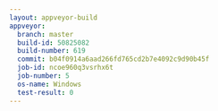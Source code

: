 ```yaml
---
layout: appveyor-build
appveyor:
  branch: master
  build-id: 50825082
  build-number: 619
  commit: b04f0914a6aad266fd765cd2b7e4092c9d90b45f
  job-id: ncoe960q3vsrhx6t
  job-number: 5
  os-name: Windows
  test-result: 0
---
```

